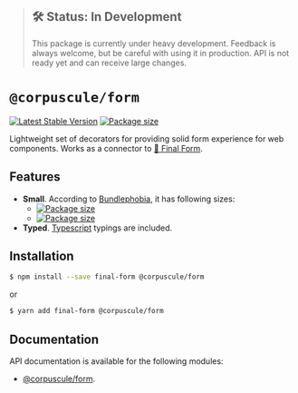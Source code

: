 > ## 🛠 Status: In Development
> This package is currently under heavy development. Feedback is always welcome, but be careful with
using it in production. API is not ready yet and can receive large changes.

# `@corpuscule/form`
[![Latest Stable Version](https://img.shields.io/npm/v/@corpuscule/form.svg)](https://www.npmjs.com/package/@corpuscule/form)
[![Package size](https://badgen.net/bundlephobia/minzip/@corpuscule/form)](https://bundlephobia.com/result?p=@corpuscule/form)

Lightweight set of decorators for providing solid form experience for web components. Works as a
connector to [🏁 Final Form](https://github.com/final-form/final-form).

## Features
* **Small**. According to [Bundlephobia](https://bundlephobia.com), it has following sizes:
  * [![Package size](https://badgen.net/bundlephobia/min/@corpuscule/form)](https://bundlephobia.com/result?p=@corpuscule/form)
  * [![Package size](https://badgen.net/bundlephobia/minzip/@corpuscule/form)](https://bundlephobia.com/result?p=@corpuscule/form)
* **Typed**. [Typescript](http://www.typescriptlang.org/) typings are included.

## Installation
```bash
$ npm install --save final-form @corpuscule/form
``` 
or
```bash
$ yarn add final-form @corpuscule/form
```

## Documentation
API documentation is available for the following modules:
* [@corpuscule/form](https://corpusculejs.github.io/corpuscule/modules/_corpuscule_form.html).